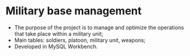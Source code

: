 # Military base management

- The purpose of the project is to manage and optimize the operations that take place within a military unit;
- Main tables: soldiers, platoon, military unit, weapons;
- Developed in MySQL Workbench.
